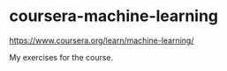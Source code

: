 # coursera-machine-learning
https://www.coursera.org/learn/machine-learning/

My exercises for the course.
